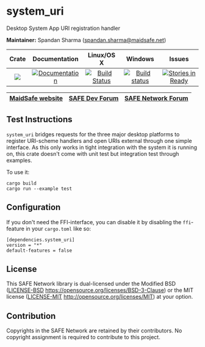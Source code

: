 # system_uri

Desktop System App URI registration handler

**Maintainer:** Spandan Sharma (spandan.sharma@maidsafe.net)

|Crate|Documentation|Linux/OS X|Windows|Issues|
|:---:|:-----------:|:--------:|:-----:|:----:|
|[![](http://meritbadge.herokuapp.com/system_uri)](https://crates.io/crates/system_uri)|[![Documentation](https://docs.rs/system_uri/badge.svg)](https://docs.rs/system_uri)|[![Build Status](https://travis-ci.org/maidsafe/system_uri.svg?branch=master)](https://travis-ci.org/maidsafe/system_uri)|[![Build status](https://ci.appveyor.com/api/projects/status/qpnwete63eakcipn/branch/master?svg=true)](https://ci.appveyor.com/project/MaidSafe-QA/system-uri/branch/master)|[![Stories in Ready](https://badge.waffle.io/maidsafe/system_uri.png?label=ready&title=Ready)](https://waffle.io/maidsafe/system_uri)|

| [MaidSafe website](https://maidsafe.net) | [SAFE Dev Forum](https://forum.safedev.org) | [SAFE Network Forum](https://safenetforum.org) |
|:----------------------------------------:|:-------------------------------------------:|:----------------------------------------------:|

## Test Instructions

`system_uri` bridges requests for the three major desktop platforms to register URI-scheme handlers and open URIs external through one simple interface. As this only works in tight integration with the system it is running on, this crate doesn't come with unit test but integration test through examples.

To use it:
```
cargo build
cargo run --example test
```

## Configuration

If you don't need the FFI-interface, you can disable it by disabling the `ffi`-feature in your `cargo.toml` like so:

```
[dependencies.system_uri]
version = "*"
default-features = false
```

## License

This SAFE Network library is dual-licensed under the Modified BSD ([LICENSE-BSD](LICENSE-BSD) https://opensource.org/licenses/BSD-3-Clause) or the MIT license ([LICENSE-MIT](LICENSE-MIT) http://opensource.org/licenses/MIT) at your option.

## Contribution

Copyrights in the SAFE Network are retained by their contributors. No copyright assignment is required to contribute to this project.
